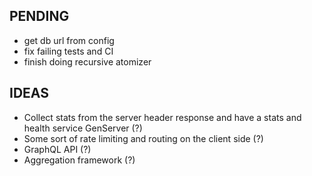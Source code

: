 ## PENDING

- get db url from config
- fix failing tests and CI
- finish doing recursive atomizer




## IDEAS
- Collect stats from the server header response and have a stats and health service GenServer (?)
- Some sort of rate limiting and routing on the client side (?)
- GraphQL API (?)
- Aggregation framework (?)